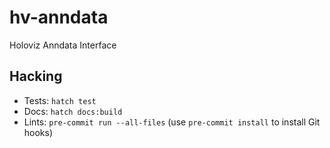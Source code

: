 # hv-anndata
Holoviz Anndata Interface

## Hacking

- Tests: `hatch test`
- Docs: `hatch docs:build`
- Lints: `pre-commit run --all-files` (use `pre-commit install` to install Git hooks)
